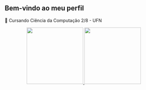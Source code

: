 ## Bem-vindo ao meu perfil

🔭 Cursando Ciência da Computação 2/8 - UFN

<div align="center">
  <a href="https://github.com/MiguelToller">
  <img height="180em" src="https://github-readme-stats-sigma-five.vercel.app/api?username=MiguelToller&show_icons=true&theme=dracula&include_all_commits=true&count_private=true"/>
  <img height="180em" src="https://github-readme-stats-sigma-five.vercel.app/api/top-langs/?username=MiguelToller&layout=compact&langs_count=7&theme=dark"/>
</div>
